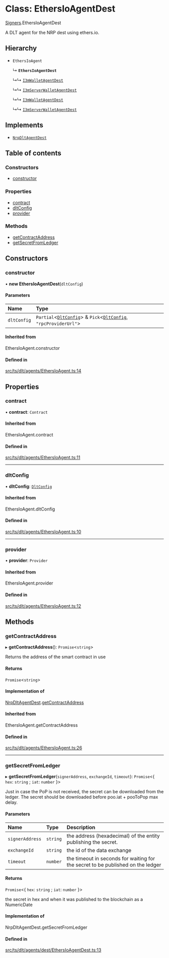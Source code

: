 # Class: EthersIoAgentDest

[Signers](../modules/Signers.md).EthersIoAgentDest

A DLT agent for the NRP dest using ethers.io.

## Hierarchy

- `EthersIoAgent`

  ↳ **`EthersIoAgentDest`**

  ↳↳ [`I3mWalletAgentDest`](Signers.I3mWalletAgentDest.md)

  ↳↳ [`I3mServerWalletAgentDest`](Signers.I3mServerWalletAgentDest.md)

  ↳↳ [`I3mWalletAgentDest`](I3mWalletAgentDest.md)

  ↳↳ [`I3mServerWalletAgentDest`](I3mServerWalletAgentDest.md)

## Implements

- [`NrpDltAgentDest`](../interfaces/Signers.NrpDltAgentDest.md)

## Table of contents

### Constructors

- [constructor](Signers.EthersIoAgentDest.md#constructor)

### Properties

- [contract](Signers.EthersIoAgentDest.md#contract)
- [dltConfig](Signers.EthersIoAgentDest.md#dltconfig)
- [provider](Signers.EthersIoAgentDest.md#provider)

### Methods

- [getContractAddress](Signers.EthersIoAgentDest.md#getcontractaddress)
- [getSecretFromLedger](Signers.EthersIoAgentDest.md#getsecretfromledger)

## Constructors

### constructor

• **new EthersIoAgentDest**(`dltConfig`)

#### Parameters

| Name | Type |
| :------ | :------ |
| `dltConfig` | `Partial`<[`DltConfig`](../interfaces/DltConfig.md)\> & `Pick`<[`DltConfig`](../interfaces/DltConfig.md), ``"rpcProviderUrl"``\> |

#### Inherited from

EthersIoAgent.constructor

#### Defined in

[src/ts/dlt/agents/EthersIoAgent.ts:14](https://gitlab.com/i3-market/code/wp3/t3.2/conflict-resolution/non-repudiation-library/-/blob/59d622a/src/ts/dlt/agents/EthersIoAgent.ts#L14)

## Properties

### contract

• **contract**: `Contract`

#### Inherited from

EthersIoAgent.contract

#### Defined in

[src/ts/dlt/agents/EthersIoAgent.ts:11](https://gitlab.com/i3-market/code/wp3/t3.2/conflict-resolution/non-repudiation-library/-/blob/59d622a/src/ts/dlt/agents/EthersIoAgent.ts#L11)

___

### dltConfig

• **dltConfig**: [`DltConfig`](../interfaces/DltConfig.md)

#### Inherited from

EthersIoAgent.dltConfig

#### Defined in

[src/ts/dlt/agents/EthersIoAgent.ts:10](https://gitlab.com/i3-market/code/wp3/t3.2/conflict-resolution/non-repudiation-library/-/blob/59d622a/src/ts/dlt/agents/EthersIoAgent.ts#L10)

___

### provider

• **provider**: `Provider`

#### Inherited from

EthersIoAgent.provider

#### Defined in

[src/ts/dlt/agents/EthersIoAgent.ts:12](https://gitlab.com/i3-market/code/wp3/t3.2/conflict-resolution/non-repudiation-library/-/blob/59d622a/src/ts/dlt/agents/EthersIoAgent.ts#L12)

## Methods

### getContractAddress

▸ **getContractAddress**(): `Promise`<`string`\>

Returns the address of the smart contract in use

#### Returns

`Promise`<`string`\>

#### Implementation of

[NrpDltAgentDest](../interfaces/Signers.NrpDltAgentDest.md).[getContractAddress](../interfaces/Signers.NrpDltAgentDest.md#getcontractaddress)

#### Inherited from

EthersIoAgent.getContractAddress

#### Defined in

[src/ts/dlt/agents/EthersIoAgent.ts:26](https://gitlab.com/i3-market/code/wp3/t3.2/conflict-resolution/non-repudiation-library/-/blob/59d622a/src/ts/dlt/agents/EthersIoAgent.ts#L26)

___

### getSecretFromLedger

▸ **getSecretFromLedger**(`signerAddress`, `exchangeId`, `timeout`): `Promise`<{ `hex`: `string` ; `iat`: `number`  }\>

Just in case the PoP is not received, the secret can be downloaded from the ledger.
The secret should be downloaded before poo.iat + pooToPop max delay.

#### Parameters

| Name | Type | Description |
| :------ | :------ | :------ |
| `signerAddress` | `string` | the address (hexadecimal) of the entity publishing the secret. |
| `exchangeId` | `string` | the id of the data exchange |
| `timeout` | `number` | the timeout in seconds for waiting for the secret to be published on the ledger |

#### Returns

`Promise`<{ `hex`: `string` ; `iat`: `number`  }\>

the secret in hex and when it was published to the blockchain as a NumericDate

#### Implementation of

NrpDltAgentDest.getSecretFromLedger

#### Defined in

[src/ts/dlt/agents/dest/EthersIoAgentDest.ts:13](https://gitlab.com/i3-market/code/wp3/t3.2/conflict-resolution/non-repudiation-library/-/blob/59d622a/src/ts/dlt/agents/dest/EthersIoAgentDest.ts#L13)
